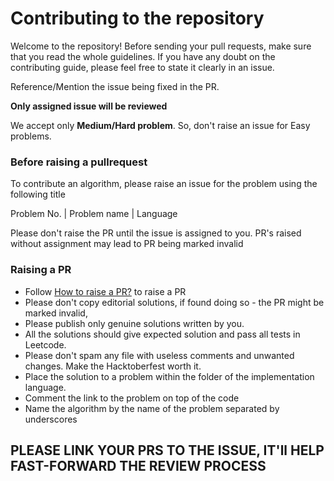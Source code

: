 # Contributing to the repository

Welcome to the repository! Before sending your pull requests, make sure that you read the whole guidelines. If you have any doubt on the contributing guide, please feel free to state it clearly in an issue.

Reference/Mention the issue being fixed in the PR.

**Only assigned issue will be reviewed**

We accept only **Medium/Hard problem**. So, don't raise an issue for Easy problems.

### Before raising a pullrequest

To contribute an algorithm, please raise an issue for the problem using the following title

Problem No. | Problem name | Language

Please don't raise the PR until the issue is assigned to you. PR's raised without assignment may lead to PR being marked invalid

### Raising a PR

- Follow [How to raise a PR?](https://www.digitalocean.com/community/tutorials/how-to-create-a-pull-request-on-github) to raise a PR
- Please don't copy editorial solutions, if found doing so - the PR might be marked invalid,
- Please publish only genuine solutions written by you.
- All the solutions should give expected solution and pass all tests in Leetcode.
- Please don't spam any file with useless comments and unwanted changes. Make the Hacktoberfest worth it.
- Place the solution to a problem within the folder of the implementation language.
- Comment the link to the problem on top of the code
- Name the algorithm by the name of the problem separated by underscores


## PLEASE LINK YOUR PRS TO THE ISSUE, IT'll HELP FAST-FORWARD THE REVIEW PROCESS
